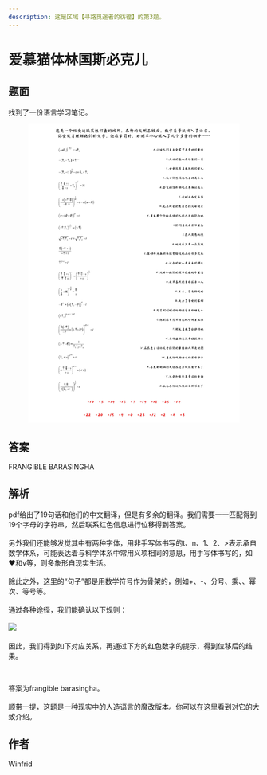 ```yaml
---
description: 这是区域【寻路觅途者的彷徨】的第3题。
---
```


# 爱慕猫体林国斯必克儿

## 题面

找到了一份语言学习笔记。

<figure><img src="../../../.gitbook/assets/image (17).png" alt=""><figcaption></figcaption></figure>

## 答案

FRANGIBLE BARASINGHA

## 解析

pdf给出了19句话和他们的中文翻译，但是有多余的翻译。我们需要一一匹配得到19个字母的字符串，然后联系红色信息进行位移得到答案。\
\
另外我们还能够发觉其中有两种字体，用非手写体书写的t、n、1、2、>表示承自数学体系，可能表达着与科学体系中常用义项相同的意思，用手写体书写的，如❤和v等，则多象形自现实生活。\
\
除此之外，这里的“句子”都是用数学符号作为骨架的，例如+、-、分号、乘、、幂次、等号等。\
\
通过各种途径，我们能确认以下规则：\
\
![](https://statics.pku1.miaomiaomiao.com.cn/static/files/7adde1db69d74899963063391d6f252e.jpg)\
\
因此，我们得到如下对应关系，再通过下方的红色数字的提示，得到位移后的结果。

<figure><img src="https://statics.pku1.miaomiaomiao.com.cn/static/files/8e798fa58a69437782c250dfe7d57eb1.jpg" alt=""><figcaption></figcaption></figure>

答案为frangible barasingha。\
\
顺带一提，这题是一种现实中的人造语言的魔改版本。你可以在[这里](https://tck.mn/transalg)看到对它的大致介绍。

## 作者

Winfrid
